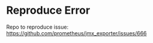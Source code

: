 Reproduce Error
===============

Repo to reproduce issue: https://github.com/prometheus/jmx_exporter/issues/666
